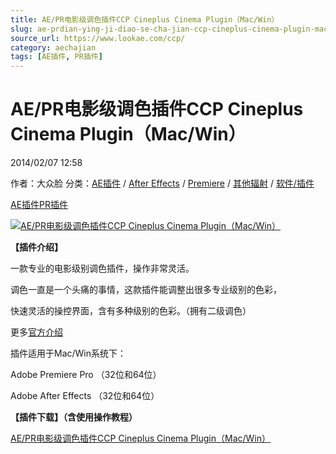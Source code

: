 ```yaml
---
title: AE/PR电影级调色插件CCP Cineplus Cinema Plugin（Mac/Win）
slug: ae-prdian-ying-ji-diao-se-cha-jian-ccp-cineplus-cinema-plugin-mac-win
source_url: https://www.lookae.com/ccp/
category: aechajian
tags: [AE插件, PR插件]
---
```

# AE/PR电影级调色插件CCP Cineplus Cinema Plugin（Mac/Win）

2014/02/07 12:58

作者：大众脸
分类：[AE插件](https://www.lookae.com/after-effects/aechajian/) / [After Effects](https://www.lookae.com/after-effects/) / [Premiere](https://www.lookae.com/qitarjcj/premierezy/) / [其他辐射](https://www.lookae.com/others/) / [软件/插件](https://www.lookae.com/qitarjcj/)

[AE插件](https://www.lookae.com/tag/ae%e6%8f%92%e4%bb%b6/)[PR插件](https://www.lookae.com/tag/pr%e6%8f%92%e4%bb%b6/)

[![AE/PR电影级调色插件CCP Cineplus Cinema Plugin（Mac/Win）](https://www.lookae.com/wp-content/uploads/2014/02/CCP.jpg "AE/PR电影级调色插件CCP Cineplus Cinema Plugin（Mac/Win）-LookAE.com")](https://www.lookae.com/wp-content/uploads/2014/02/CCP.jpg)

**【插件介绍】**

一款专业的电影级别调色插件，操作非常灵活。

调色一直是一个头痛的事情，这款插件能调整出很多专业级别的色彩，

快速灵活的操控界面，含有多种级别的色彩。（拥有二级调色）

更多[官方介绍](http://www.cineplus.ch/index.htm)

插件适用于Mac/Win系统下：

Adobe Premiere Pro （32位和64位）

Adobe After Effects （32位和64位）

**【插件下载】（含使用操作教程）**

[AE/PR电影级调色插件CCP Cineplus Cinema Plugin（Mac/Win）](https://www.400gb.com/file/56374048)

